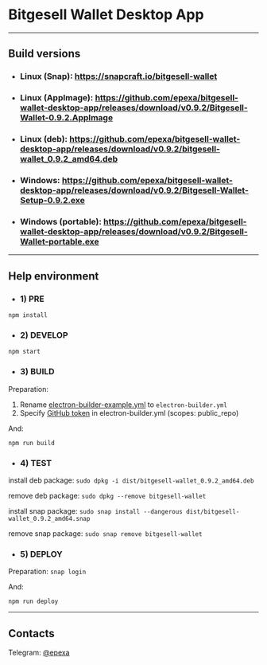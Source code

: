 # Bitgesell Wallet Desktop App

------------

## Build versions

- ### Linux (Snap): https://snapcraft.io/bitgesell-wallet
- ### Linux (AppImage): https://github.com/epexa/bitgesell-wallet-desktop-app/releases/download/v0.9.2/Bitgesell-Wallet-0.9.2.AppImage
- ### Linux (deb): https://github.com/epexa/bitgesell-wallet-desktop-app/releases/download/v0.9.2/bitgesell-wallet_0.9.2_amd64.deb
- ### Windows: https://github.com/epexa/bitgesell-wallet-desktop-app/releases/download/v0.9.2/Bitgesell-Wallet-Setup-0.9.2.exe
- ### Windows (portable): https://github.com/epexa/bitgesell-wallet-desktop-app/releases/download/v0.9.2/Bitgesell-Wallet-portable.exe

------------

## Help environment

- ### 1) PRE
`npm install`

- ### 2) DEVELOP
`npm start`

- ### 3) BUILD

Preparation:
1. Rename [electron-builder-example.yml](electron-builder-example.yml) to `electron-builder.yml`
2. Specify [GitHub token](https://github.com/settings/tokens) in electron-builder.yml (scopes: public_repo)

And:

`npm run build`

- ### 4) TEST

install deb package:
`sudo dpkg -i dist/bitgesell-wallet_0.9.2_amd64.deb`

remove deb package:
`sudo dpkg --remove bitgesell-wallet`

install snap package:
`sudo snap install --dangerous dist/bitgesell-wallet_0.9.2_amd64.snap`

remove snap package:
`sudo snap remove bitgesell-wallet`

- ### 5) DEPLOY

Preparation:
`snap login`

And:

`npm run deploy`

------------

## Contacts

Telegram: [@epexa](https://t.me/epexa)
